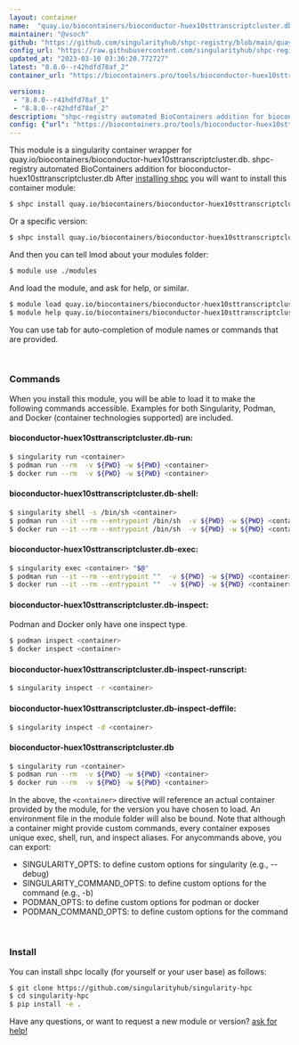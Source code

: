 ```yaml
---
layout: container
name:  "quay.io/biocontainers/bioconductor-huex10sttranscriptcluster.db"
maintainer: "@vsoch"
github: "https://github.com/singularityhub/shpc-registry/blob/main/quay.io/biocontainers/bioconductor-huex10sttranscriptcluster.db/container.yaml"
config_url: "https://raw.githubusercontent.com/singularityhub/shpc-registry/main/quay.io/biocontainers/bioconductor-huex10sttranscriptcluster.db/container.yaml"
updated_at: "2023-03-10 03:36:20.772727"
latest: "8.8.0--r42hdfd78af_2"
container_url: "https://biocontainers.pro/tools/bioconductor-huex10sttranscriptcluster.db"

versions:
 - "8.8.0--r41hdfd78af_1"
 - "8.8.0--r42hdfd78af_2"
description: "shpc-registry automated BioContainers addition for bioconductor-huex10sttranscriptcluster.db"
config: {"url": "https://biocontainers.pro/tools/bioconductor-huex10sttranscriptcluster.db", "maintainer": "@vsoch", "description": "shpc-registry automated BioContainers addition for bioconductor-huex10sttranscriptcluster.db", "latest": {"8.8.0--r42hdfd78af_2": "sha256:b3dbceaf874a69d432c2cf19be7054442016f1119e0e57f51be33e1b8ff8d60b"}, "tags": {"8.8.0--r41hdfd78af_1": "sha256:079a0a109088011cab2f02f7c7faa03b7be9cd257b2bda40b17c167d325666b3", "8.8.0--r42hdfd78af_2": "sha256:b3dbceaf874a69d432c2cf19be7054442016f1119e0e57f51be33e1b8ff8d60b"}, "docker": "quay.io/biocontainers/bioconductor-huex10sttranscriptcluster.db"}
---
```


This module is a singularity container wrapper for quay.io/biocontainers/bioconductor-huex10sttranscriptcluster.db.
shpc-registry automated BioContainers addition for bioconductor-huex10sttranscriptcluster.db
After [installing shpc](#install) you will want to install this container module:


```bash
$ shpc install quay.io/biocontainers/bioconductor-huex10sttranscriptcluster.db
```

Or a specific version:

```bash
$ shpc install quay.io/biocontainers/bioconductor-huex10sttranscriptcluster.db:8.8.0--r42hdfd78af_2
```

And then you can tell lmod about your modules folder:

```bash
$ module use ./modules
```

And load the module, and ask for help, or similar.

```bash
$ module load quay.io/biocontainers/bioconductor-huex10sttranscriptcluster.db/8.8.0--r42hdfd78af_2
$ module help quay.io/biocontainers/bioconductor-huex10sttranscriptcluster.db/8.8.0--r42hdfd78af_2
```

You can use tab for auto-completion of module names or commands that are provided.

<br>

### Commands

When you install this module, you will be able to load it to make the following commands accessible.
Examples for both Singularity, Podman, and Docker (container technologies supported) are included.

#### bioconductor-huex10sttranscriptcluster.db-run:

```bash
$ singularity run <container>
$ podman run --rm  -v ${PWD} -w ${PWD} <container>
$ docker run --rm  -v ${PWD} -w ${PWD} <container>
```

#### bioconductor-huex10sttranscriptcluster.db-shell:

```bash
$ singularity shell -s /bin/sh <container>
$ podman run --it --rm --entrypoint /bin/sh  -v ${PWD} -w ${PWD} <container>
$ docker run --it --rm --entrypoint /bin/sh  -v ${PWD} -w ${PWD} <container>
```

#### bioconductor-huex10sttranscriptcluster.db-exec:

```bash
$ singularity exec <container> "$@"
$ podman run --it --rm --entrypoint ""  -v ${PWD} -w ${PWD} <container> "$@"
$ docker run --it --rm --entrypoint ""  -v ${PWD} -w ${PWD} <container> "$@"
```

#### bioconductor-huex10sttranscriptcluster.db-inspect:

Podman and Docker only have one inspect type.

```bash
$ podman inspect <container>
$ docker inspect <container>
```

#### bioconductor-huex10sttranscriptcluster.db-inspect-runscript:

```bash
$ singularity inspect -r <container>
```

#### bioconductor-huex10sttranscriptcluster.db-inspect-deffile:

```bash
$ singularity inspect -d <container>
```



#### bioconductor-huex10sttranscriptcluster.db

```bash
$ singularity run <container>
$ podman run --rm  -v ${PWD} -w ${PWD} <container>
$ docker run --rm  -v ${PWD} -w ${PWD} <container>
```


In the above, the `<container>` directive will reference an actual container provided
by the module, for the version you have chosen to load. An environment file in the
module folder will also be bound. Note that although a container
might provide custom commands, every container exposes unique exec, shell, run, and
inspect aliases. For anycommands above, you can export:

 - SINGULARITY_OPTS: to define custom options for singularity (e.g., --debug)
 - SINGULARITY_COMMAND_OPTS: to define custom options for the command (e.g., -b)
 - PODMAN_OPTS: to define custom options for podman or docker
 - PODMAN_COMMAND_OPTS: to define custom options for the command

<br>

### Install

You can install shpc locally (for yourself or your user base) as follows:

```bash
$ git clone https://github.com/singularityhub/singularity-hpc
$ cd singularity-hpc
$ pip install -e .
```

Have any questions, or want to request a new module or version? [ask for help!](https://github.com/singularityhub/singularity-hpc/issues)